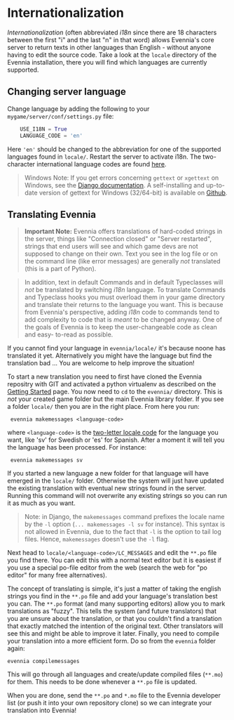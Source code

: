 # Internationalization


*Internationalization* (often abbreviated *i18n* since there are 18 characters between the first "i"
and the last "n" in that word) allows Evennia's core server to return texts in other languages than
English - without anyone having to edit the source code. Take a look at the `locale` directory of
the Evennia installation, there you will find which languages are currently supported.

## Changing server language

Change language by adding the following to your `mygame/server/conf/settings.py` file:

```python
    USE_I18N = True
    LANGUAGE_CODE = 'en'
```

Here `'en'` should be changed to the abbreviation for one of the supported languages found in
`locale/`. Restart the server to activate i18n. The two-character international language codes are
found [here](http://www.science.co.il/Language/Codes.asp).

> Windows Note: If you get errors concerning `gettext` or `xgettext` on Windows, see the [Django
documentation](https://docs.djangoproject.com/en/1.7/topics/i18n/translation/#gettext-on-windows). A
self-installing and up-to-date version of gettext for Windows (32/64-bit) is available on
[Github](https://github.com/mlocati/gettext-iconv-windows).

## Translating Evennia

> **Important Note:** Evennia offers translations of hard-coded strings in the server, things like
"Connection closed" or "Server restarted", strings that end users will see and which game devs are
not supposed to change on their own. Text you see in the log file or on the command line (like error
messages) are generally *not* translated (this is a part of Python).

> In addition, text in default Commands and in default Typeclasses will *not* be translated by
switching *i18n* language. To translate Commands and Typeclass hooks you must overload them in your
game directory and translate their returns to the language you want. This is because from Evennia's
perspective, adding *i18n* code to commands tend to add complexity to code that is *meant* to be
changed anyway. One of the goals of Evennia is to keep the user-changeable code as clean and easy-
to-read as possible.

If you cannot find your language in `evennia/locale/` it's because noone has translated it yet.
Alternatively you might have the language but find the translation bad ... You are welcome to help
improve the situation!

To start a new translation you need to first have cloned the Evennia repositry with GIT and
activated a python virtualenv as described on the [Getting Started](Setup/Getting-Started) page. You now
need to `cd` to the `evennia/` directory. This is *not* your created game folder but the main
Evennia library folder. If you see a folder `locale/` then you are in the right place. From here you
run:

     evennia makemessages <language-code>

where `<language-code>` is the [two-letter locale code](http://www.science.co.il/Language/Codes.asp)
for the language you want, like 'sv' for Swedish or 'es' for Spanish. After a moment it will tell
you the language has been processed.  For instance:

     evennia makemessages sv

If you started a new language a new folder for that language will have emerged in the `locale/`
folder. Otherwise the system will just have updated the existing translation with eventual new
strings found in the server. Running this command will not overwrite any existing strings so you can
run it as much as you want.

> Note: in Django, the `makemessages` command prefixes the locale name by the `-l` option (`...
makemessages -l sv` for instance).  This syntax is not allowed in Evennia, due to the fact that `-l`
is the option to tail log files.  Hence, `makemessages` doesn't use the `-l` flag.

Next head to `locale/<language-code>/LC_MESSAGES` and edit the `**.po` file you find there.  You can
edit this with a normal text editor but it is easiest if you use a special po-file editor from the
web (search the web for "po editor" for many free alternatives).

The concept of translating is simple, it's just a matter of taking the english strings you find in
the `**.po` file and add your language's translation best you can. The `**.po` format (and many
supporting editors) allow you to mark translations as "fuzzy". This tells the system (and future
translators) that you are unsure about the translation, or that you couldn't find a translation that
exactly matched the intention of the original text. Other translators will see this and might be
able to improve it later.
Finally, you need to compile your translation into a more efficient form. Do so from the `evennia`
folder
again:

    evennia compilemessages

This will go through all languages and create/update compiled files (`**.mo`) for them. This needs
to be done whenever a `**.po` file is updated.

When you are done, send the `**.po` and `*.mo` file to the Evennia developer list (or push it into
your own repository clone) so we can integrate your translation into Evennia!